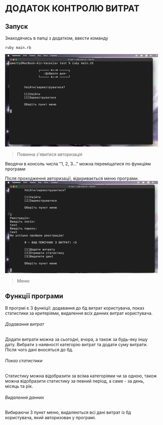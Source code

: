 # ДОДАТОК КОНТРОЛЮ ВИТРАТ
## Запуск
Знаходячись в папці з додатком, ввести команду
```
ruby main.rb
```
![scr1](scr1.png)
> Повинна з'явитися авторизація

Вводячи в консоль числа "1, 2, 3..." можна переміщатися по функціям програми

Після проходження авторизації, відкривається меню програми.
![scr2](scr2.png)
> Меню

## Функції програми
В прогрмі є 3 функіції: додавання до бд витрат користувача, показ статистики за критеріями, видалення всіх данних витрат користувача.

###### Додавання витрат
Додати витрати можна за сьогодні, вчора, а також за будь-яку іншу дату. Вибрати з наявності категорію витрат та додати суму витрати.
Після чого дані вносяться до бд.

###### Показ статистики
Статистику можна відобразити за всіма категоріями чи за одною, також можна відобразити статистику за певний період, а саме - за день, місяць та рік.

###### Видалення данних
Вибираючи 3 пункт меню, видаляються всі дані витрат із бд користувача, який авторизован у програмі.
